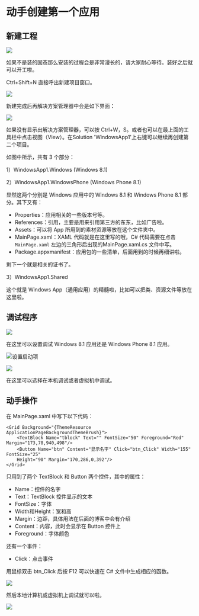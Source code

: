 # 动手创建第一个应用

## 新建工程

![](images/1.png)

如果不是装的固态那么安装的过程会是非常漫长的，请大家耐心等待。装好之后就可以开工啦。

Ctrl+Shift+N 直接呼出新建项目窗口。

![](images/2.png)

新建完成后再解决方案管理器中会是如下界面：

![](images/3.png)

如果没有显示出解决方案管理器，可以按 Ctrl+W，S。或者也可以在最上面的工具栏中点击视图（View）。在Solution 'WindowsApp1'上右键可以继续再创建第二个项目。

如图中所示，共有 3 个部分：

1）WindowsApp1.Windows (Windows 8.1)

2）WindowsApp1.WindowsPhone (Windows Phone 8.1)

显然这两个分别是 Windows 应用中的 Windows 8.1 和 Windows Phone 8.1 部分。其下又有：

- Properties：应用相关的一些版本号等。
- References：引用，主要是用来引用第三方的东东，比如广告啦。
- Assets：可以将 App 所用到的素材资源等放在这个文件夹中。
- MainPage.xaml：XAML 代码就是在这里写的哦，C# 代码需要在点击 `MainPage.xaml` 左边的三角形后出现的MainPage.xaml.cs 文件中写。
- Package.appxmanifest：应用包的一些清单，后面用到的时候再细讲啦。

剩下一个就是相关的证书了。

3）WindowsApp1.Shared

这个就是 Windows App（通用应用）的精髓啦，比如可以把类、资源文件等放在这里啦。

## 调试程序

![](images/4.png)

在这里可以设置调试 Windows 8.1 应用还是 Windows Phone 8.1 应用。

![设置启动项](images/5.png)

![](images/6.png)

在这里可以选择在本机调试或者虚拟机中调试。

## 动手操作

在 MainPage.xaml 中写下以下代码：

```
<Grid Background="{ThemeResource ApplicationPageBackgroundThemeBrush}">
    <TextBlock Name="tblock" Text="" FontSize="50" Foreground="Red"  Margin="173,78,940,498"/>    
    <Button Name="btn" Content="显示名字" Click="btn_Click" Width="155" FontSize="25"  
    Height="90" Margin="170,286,0,392"/>  
</Grid>
```

只用到了两个 TextBlock 和 Button 两个控件，其中的属性：

- Name：控件的名字
- Text：TextBlock 控件显示的文本
- FontSize：字体
- Width和Height：宽和高
- Margin：边距，具体用法在后面的博客中会有介绍
- Content：内容，此时会显示在 Button 控件上
- Foreground：字体颜色

还有一个事件：

- Click：点击事件

用鼠标双击 btn_Click 后按 F12 可以快速在 C# 文件中生成相应的函数。

![](images/7.png)

然后本地计算机或虚拟机上调试就可以啦。

![](images/8.png)